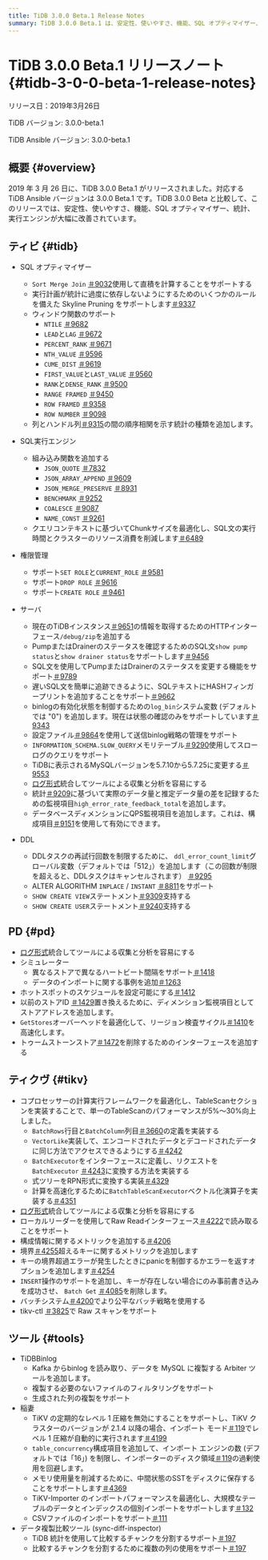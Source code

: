 ```yaml
---
title: TiDB 3.0.0 Beta.1 Release Notes
summary: TiDB 3.0.0 Beta.1 は、安定性、使いやすさ、機能、SQL オプティマイザー、統計、実行エンジンが改善され、2019 年 3 月 26 日にリリースされました。このリリースには、さまざまな SQL関数のサポート、権限管理、サーバーの機能強化、DDL の改善、PD および TiKV の最適化が含まれています。TiDB Binlog、Lightning、データ レプリケーション比較ツールなどのツールも、新しい機能と改善を加えて更新されました。
---
```


# TiDB 3.0.0 Beta.1 リリースノート {#tidb-3-0-0-beta-1-release-notes}

リリース日：2019年3月26日

TiDB バージョン: 3.0.0-beta.1

TiDB Ansible バージョン: 3.0.0-beta.1

## 概要 {#overview}

2019 年 3 月 26 日に、TiDB 3.0.0 Beta.1 がリリースされました。対応する TiDB Ansible バージョンは 3.0.0 Beta.1 です。TiDB 3.0.0 Beta と比較して、このリリースでは、安定性、使いやすさ、機能、SQL オプティマイザー、統計、実行エンジンが大幅に改善されています。

## ティビ {#tidb}

-   SQL オプティマイザー
    -   `Sort Merge Join` [＃9032](https://github.com/pingcap/tidb/pull/9037)使用して直積を計算することをサポートする
    -   実行計画が統計に過度に依存しないようにするためのいくつかのルールを備えた Skyline Pruning をサポートします[＃9337](https://github.com/pingcap/tidb/pull/9337)

    <!---->

    -   ウィンドウ関数のサポート
        -   `NTILE` [＃9682](https://github.com/pingcap/tidb/pull/9682)
        -   `LEAD`と`LAG` [＃9672](https://github.com/pingcap/tidb/pull/9672)
        -   `PERCENT_RANK` [＃9671](https://github.com/pingcap/tidb/pull/9671)
        -   `NTH_VALUE` [＃9596](https://github.com/pingcap/tidb/pull/9596)
        -   `CUME_DIST` [＃9619](https://github.com/pingcap/tidb/pull/9619)
        -   `FIRST_VALUE`と`LAST_VALUE` [＃9560](https://github.com/pingcap/tidb/pull/9560)
        -   `RANK`と`DENSE_RANK` [＃9500](https://github.com/pingcap/tidb/pull/9500)
        -   `RANGE FRAMED` [＃9450](https://github.com/pingcap/tidb/pull/9450)
        -   `ROW FRAMED` [＃9358](https://github.com/pingcap/tidb/pull/9358)
        -   `ROW NUMBER` [＃9098](https://github.com/pingcap/tidb/pull/9098)

    <!---->

    -   列とハンドル列[＃9315](https://github.com/pingcap/tidb/pull/9315)の間の順序相関を示す統計の種類を追加します。
-   SQL実行エンジン
    -   組み込み関数を追加する
        -   `JSON_QUOTE` [＃7832](https://github.com/pingcap/tidb/pull/7832)
        -   `JSON_ARRAY_APPEND` [＃9609](https://github.com/pingcap/tidb/pull/9609)
        -   `JSON_MERGE_PRESERVE` [＃8931](https://github.com/pingcap/tidb/pull/8931)
        -   `BENCHMARK` [＃9252](https://github.com/pingcap/tidb/pull/9252)
        -   `COALESCE` [＃9087](https://github.com/pingcap/tidb/pull/9087)
        -   `NAME_CONST` [＃9261](https://github.com/pingcap/tidb/pull/9261)

    <!---->

    -   クエリコンテキストに基づいてChunkサイズを最適化し、SQL文の実行時間とクラスターのリソース消費を削減します[＃6489](https://github.com/pingcap/tidb/issues/6489)
-   権限管理
    -   サポート`SET ROLE`と`CURRENT_ROLE` [＃9581](https://github.com/pingcap/tidb/pull/9581)
    -   サポート`DROP ROLE` [＃9616](https://github.com/pingcap/tidb/pull/9616)
    -   サポート`CREATE ROLE` [＃9461](https://github.com/pingcap/tidb/pull/9461)
-   サーバ
    -   現在のTiDBインスタンス[＃9651](https://github.com/pingcap/tidb/pull/9651)の情報を取得するためのHTTPインターフェース`/debug/zip`を追加する
    -   PumpまたはDrainerのステータスを確認するためのSQL文`show pump status`と`show drainer status`をサポートします[＃9456](https://github.com/pingcap/tidb/pull/9456)
    -   SQL文を使用してPumpまたはDrainerのステータスを変更する機能をサポート[＃9789](https://github.com/pingcap/tidb/pull/9789)
    -   遅いSQL文を簡単に追跡できるように、SQLテキストにHASHフィンガープリントを追加することをサポート[＃9662](https://github.com/pingcap/tidb/pull/9662)
    -   binlogの有効化状態を制御するための`log_bin`システム変数 (デフォルトでは &quot;0&quot;) を追加します。現在は状態の確認のみをサポートしています[＃9343](https://github.com/pingcap/tidb/pull/9343)
    -   設定ファイル[＃9864](https://github.com/pingcap/tidb/pull/9864)を使用して送信binlog戦略の管理をサポート
    -   `INFORMATION_SCHEMA.SLOW_QUERY`メモリテーブル[＃9290](https://github.com/pingcap/tidb/pull/9290)使用してスローログのクエリをサポート
    -   TiDBに表示されるMySQLバージョンを5.7.10から5.7.25に変更する[＃9553](https://github.com/pingcap/tidb/pull/9553)
    -   [ログ形式](https://github.com/tikv/rfcs/blob/master/text/0018-unified-log-format.md)統合してツールによる収集と分析を容易にする
    -   統計[＃9209](https://github.com/pingcap/tidb/pull/9209)に基づいて実際のデータ量と推定データ量の差を記録するための監視項目`high_error_rate_feedback_total`を追加します。
    -   データベースディメンションにQPS監視項目を追加します。これは、構成項目[＃9151](https://github.com/pingcap/tidb/pull/9151)を使用して有効にできます。
-   DDL
    -   DDLタスクの再試行回数を制限するために、 `ddl_error_count_limit`グローバル変数（デフォルトでは「512」）を追加します（この回数が制限を超えると、DDLタスクはキャンセルされます） [＃9295](https://github.com/pingcap/tidb/pull/9295)
    -   ALTER ALGORITHM `INPLACE` / `INSTANT` [＃8811](https://github.com/pingcap/tidb/pull/8811)をサポート
    -   `SHOW CREATE VIEW`ステートメント[＃9309](https://github.com/pingcap/tidb/pull/9309)支持する
    -   `SHOW CREATE USER`ステートメント[＃9240](https://github.com/pingcap/tidb/pull/9240)支持する

## PD {#pd}

-   [ログ形式](https://github.com/tikv/rfcs/blob/master/text/0018-unified-log-format.md)統合してツールによる収集と分析を容易にする
-   シミュレーター
    -   異なるストアで異なるハートビート間隔をサポート[＃1418](https://github.com/pingcap/pd/pull/1418)
    -   データのインポートに関する事例を追加[＃1263](https://github.com/pingcap/pd/pull/1263)
-   ホットスポットのスケジュールを設定可能にする[＃1412](https://github.com/pingcap/pd/pull/1412)
-   以前のストアID [＃1429](https://github.com/pingcap/pd/pull/1429)置き換えるために、ディメンション監視項目としてストアアドレスを追加します。
-   `GetStores`オーバーヘッドを最適化して、リージョン検査サイクル[＃1410](https://github.com/pingcap/pd/pull/1410)を高速化します。
-   トゥームストーンストア[＃1472](https://github.com/pingcap/pd/pull/1472)を削除するためのインターフェースを追加する

## ティクヴ {#tikv}

-   コプロセッサーの計算実行フレームワークを最適化し、TableScanセクションを実装することで、単一のTableScanのパフォーマンスが5%～30%向上しました。
    -   `BatchRows`行目と`BatchColumn`列目[＃3660](https://github.com/tikv/tikv/pull/3660)の定義を実装する
    -   `VectorLike`実装して、エンコードされたデータとデコードされたデータに同じ方法でアクセスできるようにする[＃4242](https://github.com/tikv/tikv/pull/4242)
    -   `BatchExecutor`をインターフェースに定義し、リクエストを`BatchExecutor` [＃4243](https://github.com/tikv/tikv/pull/4243)に変換する方法を実装する
    -   式ツリーをRPN形式に変換する実装[＃4329](https://github.com/tikv/tikv/pull/4329)
    -   計算を高速化するために`BatchTableScanExecutor`ベクトル化演算子を実装する[＃4351](https://github.com/tikv/tikv/pull/4351)
-   [ログ形式](https://github.com/tikv/rfcs/blob/master/text/0018-unified-log-format.md)統合してツールによる収集と分析を容易にする
-   ローカルリーダーを使用してRaw Readインターフェース[＃4222](https://github.com/tikv/tikv/pull/4222)で読み取ることをサポート
-   構成情報に関するメトリックを追加する[＃4206](https://github.com/tikv/tikv/pull/4206)
-   境界[＃4255](https://github.com/tikv/tikv/pull/4255)超えるキーに関するメトリックを追加します
-   キーの境界超過エラーが発生したときにpanicを制御するかエラーを返すオプションを追加します[＃4254](https://github.com/tikv/tikv/pull/4254)
-   `INSERT`操作のサポートを追加し、キーが存在しない場合にのみ事前書き込みを成功させ、 `Batch Get` [＃4085](https://github.com/tikv/tikv/pull/4085)を削除します。
-   バッチシステム[＃4200](https://github.com/tikv/tikv/pull/4200)でより公平なバッチ戦略を使用する
-   tikv-ctl [＃3825](https://github.com/tikv/tikv/pull/3825)で Raw スキャンをサポート

## ツール {#tools}

-   TiDBBinlog
    -   Kafka からbinlog を読み取り、データを MySQL に複製する Arbiter ツールを追加します。
    -   複製する必要のないファイルのフィルタリングをサポート
    -   生成された列の複製をサポート
-   稲妻
    -   TiKV の定期的なレベル 1 圧縮を無効にすることをサポートし、TiKV クラスターのバージョンが 2.1.4 以降の場合、インポート モード[＃119](https://github.com/pingcap/tidb-lightning/pull/119)でレベル 1 圧縮が自動的に実行されます[＃4199](https://github.com/tikv/tikv/pull/4199)
    -   `table_concurrency`構成項目を追加して、インポート エンジンの数 (デフォルトでは「16」) を制限し、インポーターのディスク領域[＃119](https://github.com/pingcap/tidb-lightning/pull/119)の過剰使用を回避します。
    -   メモリ使用量を削減するために、中間状態のSSTをディスクに保存することをサポートします[＃4369](https://github.com/tikv/tikv/pull/4369)
    -   TiKV-Importer のインポートパフォーマンスを最適化し、大規模なテーブルのデータとインデックスの個別インポートをサポートします[＃132](https://github.com/pingcap/tidb-lightning/pull/132)
    -   CSVファイルのインポートをサポート[＃111](https://github.com/pingcap/tidb-lightning/pull/111)
-   データ複製比較ツール (sync-diff-inspector)
    -   TiDB 統計を使用して比較するチャンクを分割するサポート[＃197](https://github.com/pingcap/tidb-tools/pull/197)
    -   比較するチャンクを分割するために複数の列の使用をサポート[＃197](https://github.com/pingcap/tidb-tools/pull/197)
